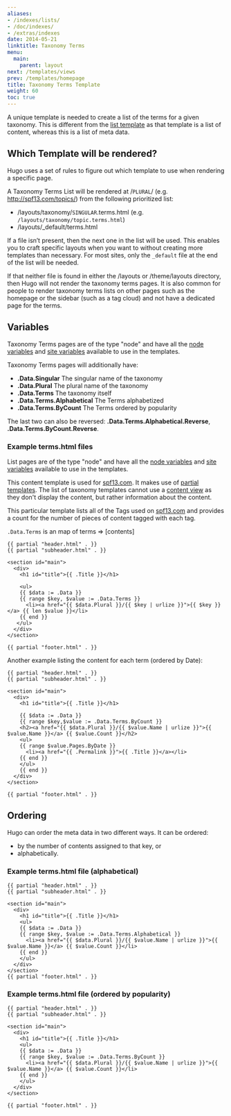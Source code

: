 ```yaml
---
aliases:
- /indexes/lists/
- /doc/indexes/
- /extras/indexes
date: 2014-05-21
linktitle: Taxonomy Terms
menu:
  main:
    parent: layout
next: /templates/views
prev: /templates/homepage
title: Taxonomy Terms Template
weight: 60
toc: true
---
```


A unique template is needed to create a list of the terms for a given
taxonomy. This is different from the [list template](/templates/list/)
as that template is a list of content, whereas this is a list of meta data.

## Which Template will be rendered?
Hugo uses a set of rules to figure out which template to use when
rendering a specific page.

A Taxonomy Terms List will be rendered at /`PLURAL`/
(e.g. http://spf13.com/topics/)
from the following prioritized list:

* /layouts/taxonomy/`SINGULAR`.terms.html (e.g. `/layouts/taxonomy/topic.terms.html`)
* /layouts/\_default/terms.html

If a file isn’t present,
then the next one in the list will be used. This enables you to craft
specific layouts when you want to without creating more templates
than necessary. For most sites, only the `_default` file at the end of
the list will be needed.

If that neither file is found in either the /layouts or /theme/layouts
directory, then Hugo will not render the taxonomy terms pages. It is also
common for people to render taxonomy terms lists on other pages such as
the homepage or the sidebar (such as a tag cloud) and not have a
dedicated page for the terms.


## Variables

Taxonomy Terms pages are of the type "node" and have all the
[node variables](/templates/variables/) and
[site variables](/templates/variables/)
available to use in the templates.

Taxonomy Terms pages will additionally have:

* **.Data.Singular** The singular name of the taxonomy
* **.Data.Plural** The plural name of the taxonomy
* **.Data.Terms** The taxonomy itself
* **.Data.Terms.Alphabetical** The Terms alphabetized
* **.Data.Terms.ByCount** The Terms ordered by popularity

The last two can also be reversed: **.Data.Terms.Alphabetical.Reverse**, **.Data.Terms.ByCount.Reverse**.

### Example terms.html files

List pages are of the type "node" and have all the
[node variables](/templates/variables/) and
[site variables](/templates/variables/)
available to use in the templates.

This content template is used for [spf13.com](http://spf13.com/).
It makes use of [partial templates](/templates/partials/). The list of taxonomy
templates cannot use a [content view](/templates/views/) as they don't display the content, but
rather information about the content.

This particular template lists all of the Tags used on
[spf13.com](http://spf13.com/) and provides a count for the number of pieces of
content tagged with each tag.

`.Data.Terms` is an map of terms ⇒ [contents]

    {{ partial "header.html" . }}
    {{ partial "subheader.html" . }}

    <section id="main">
      <div>
        <h1 id="title">{{ .Title }}</h1>

        <ul>
        {{ $data := .Data }}
        {{ range $key, $value := .Data.Terms }}
          <li><a href="{{ $data.Plural }}/{{ $key | urlize }}">{{ $key }}</a> {{ len $value }}</li>
        {{ end }}
       </ul>
      </div>
    </section>

    {{ partial "footer.html" . }}


Another example listing the content for each term (ordered by Date):

    {{ partial "header.html" . }}
    {{ partial "subheader.html" . }}

    <section id="main">
      <div>
        <h1 id="title">{{ .Title }}</h1>

        {{ $data := .Data }}
        {{ range $key,$value := .Data.Terms.ByCount }}
        <h2><a href="{{ $data.Plural }}/{{ $value.Name | urlize }}">{{ $value.Name }}</a> {{ $value.Count }}</h2>
        <ul>
        {{ range $value.Pages.ByDate }}
          <li><a href="{{ .Permalink }}">{{ .Title }}</a></li>
        {{ end }}
        </ul>
        {{ end }}
      </div>
    </section>

    {{ partial "footer.html" . }}


## Ordering

Hugo can order the meta data in two different ways. It can be ordered:

* by the number of contents assigned to that key, or
* alphabetically.

### Example terms.html file (alphabetical)

    {{ partial "header.html" . }}
    {{ partial "subheader.html" . }}

    <section id="main">
      <div>
        <h1 id="title">{{ .Title }}</h1>
        <ul>
        {{ $data := .Data }}
        {{ range $key, $value := .Data.Terms.Alphabetical }}
          <li><a href="{{ $data.Plural }}/{{ $value.Name | urlize }}">{{ $value.Name }}</a> {{ $value.Count }}</li>
        {{ end }}
        </ul>
      </div>
    </section>
    {{ partial "footer.html" . }}

### Example terms.html file (ordered by popularity)

    {{ partial "header.html" . }}
    {{ partial "subheader.html" . }}

    <section id="main">
      <div>
        <h1 id="title">{{ .Title }}</h1>
        <ul>
        {{ $data := .Data }}
        {{ range $key, $value := .Data.Terms.ByCount }}
          <li><a href="{{ $data.Plural }}/{{ $value.Name | urlize }}">{{ $value.Name }}</a> {{ $value.Count }}</li>
        {{ end }}
        </ul>
      </div>
    </section>

    {{ partial "footer.html" . }}
